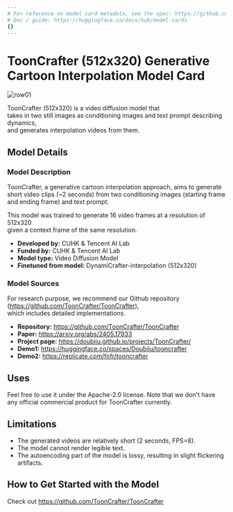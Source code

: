 ```yaml
---
# For reference on model card metadata, see the spec: https://github.com/huggingface/hub-docs/blob/main/modelcard.md?plain=1
# Doc / guide: https://huggingface.co/docs/hub/model-cards
{}
---
```


# ToonCrafter (512x320) Generative Cartoon Interpolation Model Card
![row01](ToonCrafter.webp)
<!-- Provide a quick summary of what the model is/does. -->

ToonCrafter (512x320) is a video diffusion model that <br> takes in two still images as conditioning images and text prompt describing dynamics,<br> and generates interpolation videos from them.

## Model Details

### Model Description

<!-- Provide a longer summary of what this model is. -->

ToonCrafter, a generative cartoon interpolation approach, aims to generate <br>
short video clips (~2 seconds) from two conditioning images (starting frame and ending frame) and text prompt.

This model was trained to generate 16 video frames at a resolution of 512x320 <br>
given a context frame of the same resolution.


- **Developed by:** CUHK & Tencent AI Lab
- **Funded by:** CUHK & Tencent AI Lab
- **Model type:** Video Diffusion Model
- **Finetuned from model:** DynamiCrafter-interpolation (512x320)

### Model Sources

<!-- Provide the basic links for the model. -->
For research purpose, we recommend our Github repository (https://github.com/ToonCrafter/ToonCrafter), <br>
which includes detailed implementations.
- **Repository:** https://github.com/ToonCrafter/ToonCrafter
- **Paper:** https://arxiv.org/abs/2405.17933
- **Project page:** https://doubiiu.github.io/projects/ToonCrafter/
- **Demo1:** https://huggingface.co/spaces/Doubiiu/tooncrafter
- **Demo2:** https://replicate.com/fofr/tooncrafter
## Uses

Feel free to use it under the Apache-2.0 license. Note that we don't have any official commercial product for ToonCrafter currently.
<!-- Address questions around how the model is intended to be used, including the foreseeable users of the model and those affected by the model. -->

<!-- ### Direct Use

We develop this repository for RESEARCH purposes, so it can only be used for personal/research/non-commercial purposes. -->



## Limitations

<!-- This section is meant to convey both technical and sociotechnical limitations. -->
- The generated videos are relatively short (2 seconds, FPS=8).
- The model cannot render legible text.
- The autoencoding part of the model is lossy, resulting in slight flickering artifacts.



## How to Get Started with the Model

Check out https://github.com/ToonCrafter/ToonCrafter
